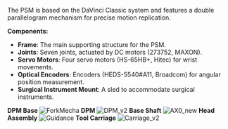 
The PSM is based on the DaVinci Classic system and features a double parallelogram mechanism for precise motion replication.

**Components:**

- **Frame**: The main supporting structure for the PSM.
- **Joints**: Seven joints, actuated by DC motors (273752, MAXON).
- **Servo Motors**: Four servo motors (HS-65HB+, Hitec) for wrist movements.
- **Optical Encoders**: Encoders (HEDS-5540#A11, Broadcom) for angular position measurement.
- **Surgical Instrument Mount**: A sled to accommodate surgical instruments.

**DPM Base**
![ForkMecha](https://github.com/AW9920/osMDV/assets/61975888/e7f96d02-b445-4a05-ae61-6f713d43c98f)
**DPM**
![DPM_v2](https://github.com/AW9920/osMDV/assets/61975888/fa76ceb9-c7b3-4b58-b465-8e763ed9f82a)
**Base Shaft**
![AX0_new](https://github.com/AW9920/osMDV/assets/61975888/51080bb7-d4ce-406e-9bf8-bc24dfeb413c)
**Head Assembly**
![Guidance](https://github.com/AW9920/osMDV/assets/61975888/49ca5d13-6fcb-4db0-88bb-3e79a4705c55)
**Tool Carriage**
![Carriage_v2](https://github.com/AW9920/osMDV/assets/61975888/067e491d-3ef2-469a-8119-9396151d73dc)
